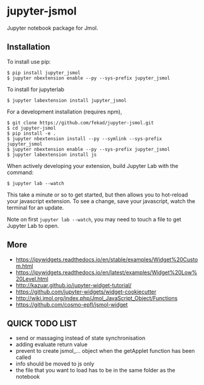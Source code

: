jupyter-jsmol
===============================

Jupyter notebook package for Jmol.

Installation
------------

To install use pip:

    $ pip install jupyter_jsmol
    $ jupyter nbextension enable --py --sys-prefix jupyter_jsmol

To install for jupyterlab

    $ jupyter labextension install jupyter_jsmol

For a development installation (requires npm),

    $ git clone https://github.com/fekad/jupyter-jsmol.git
    $ cd jupyter-jsmol
    $ pip install -e .
    $ jupyter nbextension install --py --symlink --sys-prefix jupyter_jsmol
    $ jupyter nbextension enable --py --sys-prefix jupyter_jsmol
    $ jupyter labextension install js

When actively developing your extension, build Jupyter Lab with the command:

    $ jupyter lab --watch

This take a minute or so to get started, but then allows you to hot-reload your javascript extension.
To see a change, save your javascript, watch the terminal for an update.

Note on first `jupyter lab --watch`, you may need to touch a file to get Jupyter Lab to open.

More
----

- https://ipywidgets.readthedocs.io/en/stable/examples/Widget%20Custom.html
- https://ipywidgets.readthedocs.io/en/latest/examples/Widget%20Low%20Level.html
- http://kazuar.github.io/jupyter-widget-tutorial/
- https://github.com/jupyter-widgets/widget-cookiecutter
- http://wiki.jmol.org/index.php/Jmol_JavaScript_Object/Functions
- https://github.com/cosmo-epfl/jsmol-widget


QUICK TODO LIST
---------------

- send or massaging instead of state synchronisation
- adding evaluate return value
- prevent to create jsmol_... object when the getApplet function has been called
- info should be moved to js only
- the file that you want to load has to be in the same folder as the notebook
